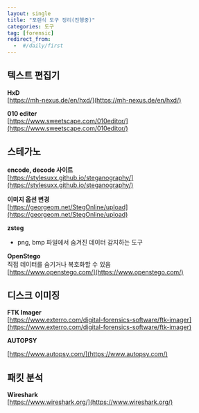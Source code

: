 ```yaml
---
layout: single
title: "포렌식 도구 정리(진행중)"
categories: 도구
tag: [forensic]
redirect_from:
  -  #/daily/first
---
```


## 텍스트 편집기

**HxD**  
[https://mh-nexus.de/en/hxd/](https://mh-nexus.de/en/hxd/)

**010 editer**  
[https://www.sweetscape.com/010editor/](https://www.sweetscape.com/010editor/)

## 스테가노

**encode, decode 사이트**  
[https://stylesuxx.github.io/steganography/](https://stylesuxx.github.io/steganography/)

**이미지 옵션 변경**  
[https://georgeom.net/StegOnline/upload](https://georgeom.net/StegOnline/upload)

**zsteg**

- png, bmp 파일에서 숨겨진 데이터 감지하는 도구

**OpenStego**  
직접 데이터를 숨기거나 복호화할 수 있음  
[https://www.openstego.com/](https://www.openstego.com/)

## 디스크 이미징

**FTK Imager**  
[https://www.exterro.com/digital-forensics-software/ftk-imager](https://www.exterro.com/digital-forensics-software/ftk-imager)

**AUTOPSY**

[https://www.autopsy.com/](https://www.autopsy.com/)

## 패킷 분석

**Wireshark**  
[https://www.wireshark.org/](https://www.wireshark.org/)
